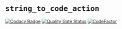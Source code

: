 # `string_to_code_action`

[![Codacy Badge](https://api.codacy.com/project/badge/Grade/af02f40a882e41a3b61b3b099f4244e3)](https://app.codacy.com/gh/vil02/string_to_code_action?utm_source=github.com&utm_medium=referral&utm_content=vil02/string_to_code_action&utm_campaign=Badge_Grade)
[![Quality Gate Status](https://sonarcloud.io/api/project_badges/measure?project=vil02_string_to_code_action&metric=alert_status)](https://sonarcloud.io/summary/new_code?id=vil02_string_to_code_action)
[![CodeFactor](https://www.codefactor.io/repository/github/vil02/string_to_code_action/badge)](https://www.codefactor.io/repository/github/vil02/string_to_code_action)
